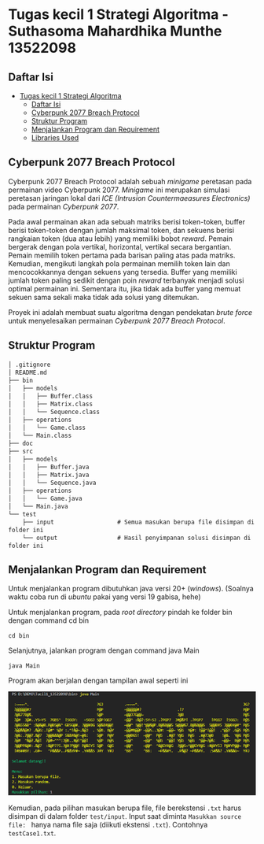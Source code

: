 # Tugas kecil 1 Strategi Algoritma - Suthasoma Mahardhika Munthe 13522098

## Daftar Isi

- [Tugas kecil 1 Strategi Algoritma](#tugas-kecil-1-strategi-algoritma)
  - [Daftar Isi](#daftar-isi)
  - [Cyberpunk 2077 Breach Protocol](#cyberpunk-2077-breach-protocol)
  - [Struktur Program](#struktur-program)
  - [Menjalankan Program dan Requirement](#menjalankan-program-dan-requirement)
  - [Libraries Used](#libraries-used)

## Cyberpunk 2077 Breach Protocol

Cyberpunk 2077 Breach Protocol adalah sebuah *minigame* peretasan pada permainan video Cyberpunk 2077. *Minigame* ini merupakan simulasi peretasan jaringan lokal dari *ICE (Intrusion Countermaeasures Electronics)* pada permainan *Cyberpunk 2077*.

Pada awal permainan akan ada sebuah matriks berisi token-token, buffer berisi token-token dengan jumlah maksimal token, dan sekuens berisi rangkaian token (dua atau lebih) yang memiliki bobot *reward*. Pemain bergerak dengan pola vertikal, horizontal, vertikal secara bergantian.
Pemain memilih token pertama pada barisan paling atas pada matriks. Kemudian, mengikuti langkah pola permainan memilih token lain dan mencocokkannya dengan sekuens yang tersedia. Buffer yang memiliki jumlah token paling sedikit dengan poin *reward* terbanyak menjadi solusi optimal permainan ini. Sementara itu, jika tidak ada buffer yang memuat sekuen sama sekali maka tidak ada solusi yang ditemukan. 

Proyek ini adalah membuat suatu algoritma dengan pendekatan *brute force* untuk menyelesaikan permainan *Cyberpunk 2077 Breach Protocol*.

## Struktur Program

```
│ .gitignore
│ README.md
├── bin
│   ├── models
│   │   ├── Buffer.class
│   │   ├── Matrix.class
│   │   └── Sequence.class
│   ├── operations
│   │   └── Game.class
│   └── Main.class
├── doc
├── src
│   ├── models
│   │   ├── Buffer.java
│   │   ├── Matrix.java
│   │   └── Sequence.java
│   ├── operations
│   │   └── Game.java
│   └── Main.java
└── test
    ├── input                  # Semua masukan berupa file disimpan di folder ini
    └── output                 # Hasil penyimpanan solusi disimpan di folder ini
```

## Menjalankan Program dan Requirement

Untuk menjalankan program dibutuhkan java versi 20+ (*windows*). (Soalnya waktu coba run di *ubuntu* pakai yang versi 19 gabisa, hehe)

Untuk menjalankan program, pada *root directory* pindah ke folder bin dengan command cd bin
```
cd bin
```
Selanjutnya, jalankan program dengan command java Main
```
java Main
```
Program akan berjalan dengan tampilan awal seperti ini
<br>
<p align="center">
<img src="./ss-program.png" alt="Preview" width="600"/>
</p>

Kemudian, pada pilihan masukan berupa file, file berekstensi ```.txt``` harus disimpan di dalam folder ```test/input```. Input saat diminta  ```Masukkan source file: ``` hanya nama file saja (diikuti ekstensi ```.txt```). Contohnya ```testCase1.txt```.